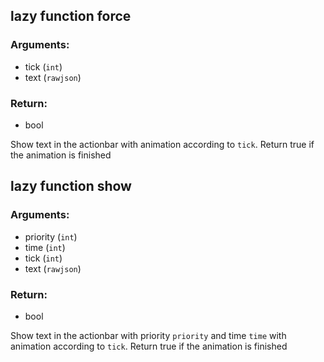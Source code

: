 ## lazy function force
### Arguments:
- tick (`int`)
- text (`rawjson`)
### Return:
- bool


Show text in the actionbar with animation according to `tick`. Return true if the animation is finished

## lazy function show
### Arguments:
- priority (`int`)
- time (`int`)
- tick (`int`)
- text (`rawjson`)
### Return:
- bool


Show text in the actionbar with priority `priority` and time `time` with animation according to `tick`. Return true if the animation is finished


